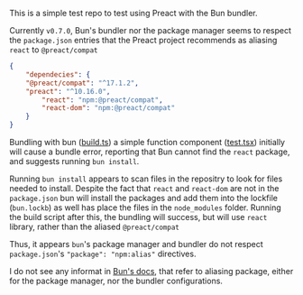This is a simple test repo to test using Preact with the Bun bundler.

Currently `v0.7.0`, Bun's bundler nor the package manager seems to respect the `package.json` entries that the Preact project recommends as aliasing `react` to `@preact/compat`

```json
{
	"dependecies": {
    "@preact/compat": "^17.1.2",
    "preact": "^10.16.0",
		"react": "npm:@preact/compat",
		"react-dom": "npm:@preact/compat"
	}
}
```
Bundling with bun ([build.ts](scripts/build.ts)) a simple function component ([test.tsx](src/test.tsx)) initially will cause a bundle error, reporting that Bun cannot find the `react` package, and suggests running `bun install`.

Running `bun install` appears to scan files in the repositry to look for files needed to install. Despite the fact that `react` and `react-dom` are not in the `package.json` bun will install the packages and add them into the lockfile (`bun.lockb`) as well has place the files in the `node_modules` folder. Running the build script after this, the bundling will success, but will use `react` library, rather than the aliased `@preact/compat`

Thus, it appears `bun`'s package manager and bundler do not respect `package.json`'s `"package": "npm:alias"` directives.

I do not see any informat in [Bun's docs](https://bun.sh/docs), that refer to aliasing package, either for the package manager, nor the bundler configurations.